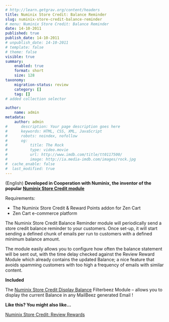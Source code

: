 ```yaml
---
# http://learn.getgrav.org/content/headers
title: Numinix Store Credit: Balance Reminder
slug: numinix-store-credit-balance-reminder
# menu: Numinix Store Credit: Balance Reminder
date: 14-10-2011
published: true
publish_date: 14-10-2011
# unpublish_date: 14-10-2011
# template: false
# theme: false
visible: true
summary:
    enabled: true
    format: short
    size: 128
taxonomy:
    migration-status: review
    category: []
    tag: []
# added collection selector

author:
    name: admin
metadata:
    author: admin
#      description: Your page description goes here
#      keywords: HTML, CSS, XML, JavaScript
#      robots: noindex, nofollow
#      og:
#          title: The Rock
#          type: video.movie
#          url: http://www.imdb.com/title/tt0117500/
#          image: http://ia.media-imdb.com/images/rock.jpg
#  cache_enable: false
#  last_modified: true
---
```


(English) **Developed in Cooperation with Numinix, the inventor of the popular [Numinix Store Credit module](%20http://www.numinix.com/zen-cart-modules/taxes-order-totals/store-credit-and-rewards-points)**

Requirements:

- The Numinix Store Credit & Reward Points addon for Zen Cart
- Zen Cart e-commerce platform

The Numinix Store Credit Balance Reminder module will periodically send a store credit balance reminder to your customers. Once set-up, it will start sending a defined chunk of emails per run to customers with a defined minimum balance amount.

The module easily allows you to configure how often the balance statement will be sent out, with the time delay checked against the Review Reward Module which already contains the updated Balance; a nice feature that avoids spamming customers with too high a frequency of emails with similar content.

**Included**

The [Numinix Store Credit Display Balance](http://www.mailbeez.com/documentation/filterbeez/filter_add_numinix_sc_balance/ "Numinix Store Credit: Display Balance") Filterbeez Module – allows you to display the current Balance in any MailBeez generated Email !

**Like this? You might also like…**

[Numinix Store Credit: Review Rewards](http://www.mailbeez.com/documentation/mailbeez/numinix_sc_review_reward/ "Numinix Store Credit: Review Rewards")
